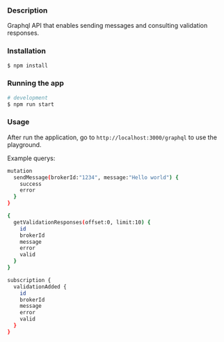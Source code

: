 ### Description

Graphql API that enables sending messages and consulting validation responses.

### Installation

```bash
$ npm install
```

### Running the app

```bash
# development
$ npm run start
```
### Usage

After run the application, go to `http://localhost:3000/graphql` to use the playground.

Example querys:

```bash
mutation 
  sendMessage(brokerId:"1234", message:"Hello world") {
    success
    error
  }
}
```

```bash
{ 
  getValidationResponses(offset:0, limit:10) {
    id
    brokerId
    message
    error
    valid
  }
}
```

```bash
subscription {
  validationAdded {
    id
    brokerId
    message
    error
    valid
  }
}
```